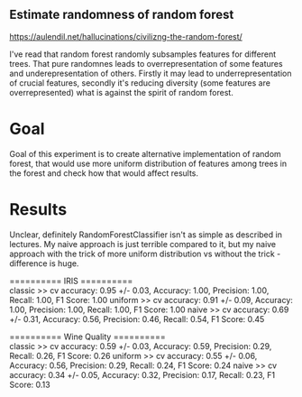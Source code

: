 ## Estimate randomness of random forest
https://aulendil.net/hallucinations/civilizng-the-random-forest/

I've read that random forest randomly subsamples features for different trees. 
That pure randomnes leads to overrepresentation of some features and underepresentation
of others. Firstly it may lead to underrepresentation of crucial features, secondly
it's reducing diversity (some features are overrepresented) what is against the spirit
of random forest.

# Goal
Goal of this experiment is to create alternative implementation of random forest,
that would use more uniform distribution of features among trees in the forest 
and check how that would affect results.

# Results
Unclear, definitely RandomForestClassifier isn't as simple as described in lectures. 
My naive approach is just terrible compared to it, but my naive approach with 
the trick of more uniform distribution vs without the trick - difference is huge.

========== IRIS ==========  
classic >>  cv accuracy: 0.95 +/- 0.03,  Accuracy: 1.00, Precision: 1.00, Recall: 1.00, F1 Score: 1.00
uniform >>  cv accuracy: 0.91 +/- 0.09,  Accuracy: 1.00, Precision: 1.00, Recall: 1.00, F1 Score: 1.00
naive   >>  cv accuracy: 0.69 +/- 0.31,  Accuracy: 0.56, Precision: 0.46, Recall: 0.54, F1 Score: 0.45

========== Wine Quality ==========  
classic >>  cv accuracy: 0.59 +/- 0.03,  Accuracy: 0.59, Precision: 0.29, Recall: 0.26, F1 Score: 0.26
uniform >>  cv accuracy: 0.55 +/- 0.06,  Accuracy: 0.56, Precision: 0.29, Recall: 0.24, F1 Score: 0.24
naive   >>  cv accuracy: 0.34 +/- 0.05,  Accuracy: 0.32, Precision: 0.17, Recall: 0.23, F1 Score: 0.13
